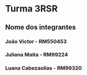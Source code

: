 # Turma 3RSR
## Nome dos integrantes

### João Victor - RM550453
### Juliana Maita - RM99224
### Luana Cabezaolias - RM99320
